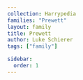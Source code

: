 ```yaml
---
collection: Harrypedia
families: "Prewett"
layout: family
title: Prewett
author: Luke Schierer
tags: ["family"]

sidebar:
  order: 1
---
```




